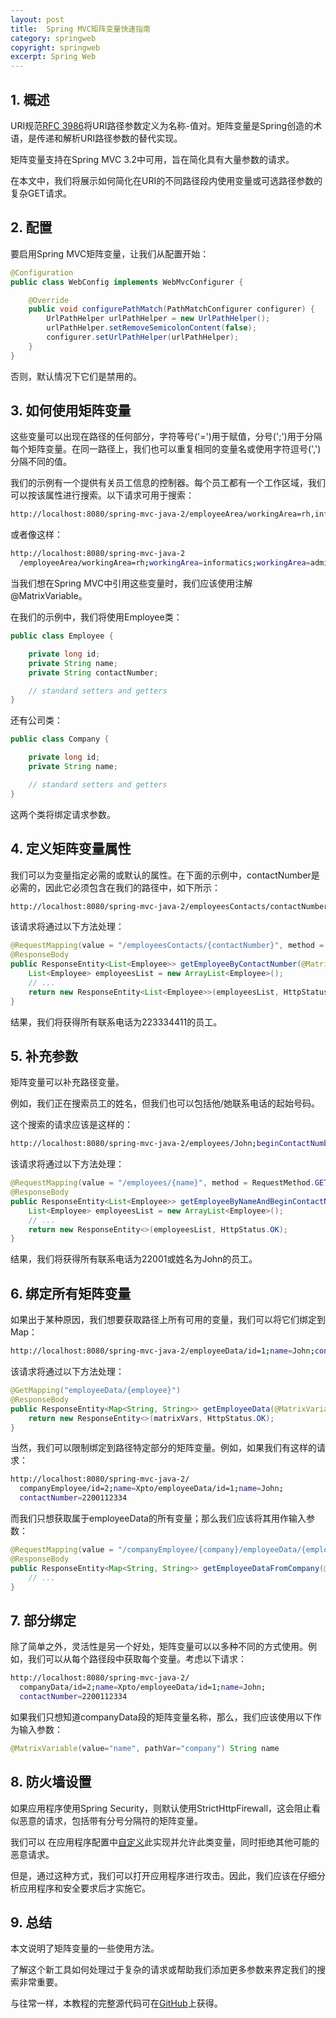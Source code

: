 ```yaml
---
layout: post
title:  Spring MVC矩阵变量快速指南
category: springweb
copyright: springweb
excerpt: Spring Web
---
```


## 1. 概述

URI规范[RFC 3986](https://tools.ietf.org/html/rfc3986#section-3.3)将URI路径参数定义为名称-值对。矩阵变量是Spring创造的术语，是传递和解析URI路径参数的替代实现。

矩阵变量支持在Spring MVC 3.2中可用，旨在简化具有大量参数的请求。

在本文中，我们将展示如何简化在URI的不同路径段内使用变量或可选路径参数的复杂GET请求。

## 2. 配置

要启用Spring MVC矩阵变量，让我们从配置开始：

```java
@Configuration
public class WebConfig implements WebMvcConfigurer {

    @Override
    public void configurePathMatch(PathMatchConfigurer configurer) {
        UrlPathHelper urlPathHelper = new UrlPathHelper();
        urlPathHelper.setRemoveSemicolonContent(false);
        configurer.setUrlPathHelper(urlPathHelper);
    }
}
```

否则，默认情况下它们是禁用的。

## 3. 如何使用矩阵变量

这些变量可以出现在路径的任何部分，字符等号('=')用于赋值，分号(';')用于分隔每个矩阵变量。在同一路径上，我们也可以重复相同的变量名或使用字符逗号(',')分隔不同的值。

我们的示例有一个提供有关员工信息的控制器。每个员工都有一个工作区域，我们可以按该属性进行搜索。以下请求可用于搜索：

```bash
http://localhost:8080/spring-mvc-java-2/employeeArea/workingArea=rh,informatics,admin
```

或者像这样：

```bash
http://localhost:8080/spring-mvc-java-2
  /employeeArea/workingArea=rh;workingArea=informatics;workingArea=admin
```

当我们想在Spring MVC中引用这些变量时，我们应该使用注解@MatrixVariable。

在我们的示例中，我们将使用Employee类：

```java
public class Employee {

    private long id;
    private String name;
    private String contactNumber;

    // standard setters and getters 
}
```

还有公司类：

```java
public class Company {

    private long id;
    private String name;

    // standard setters and getters
}
```

这两个类将绑定请求参数。

## 4. 定义矩阵变量属性

我们可以为变量指定必需的或默认的属性。在下面的示例中，contactNumber是必需的，因此它必须包含在我们的路径中，如下所示：

```bash
http://localhost:8080/spring-mvc-java-2/employeesContacts/contactNumber=223334411
```

该请求将通过以下方法处理：

```java
@RequestMapping(value = "/employeesContacts/{contactNumber}", method = RequestMethod.GET)
@ResponseBody
public ResponseEntity<List<Employee>> getEmployeeByContactNumber(@MatrixVariable(required = true) String contactNumber) {
    List<Employee> employeesList = new ArrayList<Employee>();
    // ...
    return new ResponseEntity<List<Employee>>(employeesList, HttpStatus.OK);
}
```

结果，我们将获得所有联系电话为223334411的员工。

## 5. 补充参数

矩阵变量可以补充路径变量。

例如，我们正在搜索员工的姓名，但我们也可以包括他/她联系电话的起始号码。

这个搜索的请求应该是这样的：

```bash
http://localhost:8080/spring-mvc-java-2/employees/John;beginContactNumber=22001
```

该请求将通过以下方法处理：

```java
@RequestMapping(value = "/employees/{name}", method = RequestMethod.GET)
@ResponseBody
public ResponseEntity<List<Employee>> getEmployeeByNameAndBeginContactNumber(@PathVariable String name, @MatrixVariable String beginContactNumber) {
    List<Employee> employeesList = new ArrayList<Employee>();
    // ...
    return new ResponseEntity<>(employeesList, HttpStatus.OK);
}
```

结果，我们将获得所有联系电话为22001或姓名为John的员工。

## 6. 绑定所有矩阵变量

如果出于某种原因，我们想要获取路径上所有可用的变量，我们可以将它们绑定到Map：

```bash
http://localhost:8080/spring-mvc-java-2/employeeData/id=1;name=John;contactNumber=2200112334
```

该请求将通过以下方法处理：

```java
@GetMapping("employeeData/{employee}")
@ResponseBody
public ResponseEntity<Map<String, String>> getEmployeeData(@MatrixVariable Map<String, String> matrixVars) {
    return new ResponseEntity<>(matrixVars, HttpStatus.OK);
}
```

当然，我们可以限制绑定到路径特定部分的矩阵变量。例如，如果我们有这样的请求：

```bash
http://localhost:8080/spring-mvc-java-2/
  companyEmployee/id=2;name=Xpto/employeeData/id=1;name=John;
  contactNumber=2200112334
```

而我们只想获取属于employeeData的所有变量；那么我们应该将其用作输入参数：

```java
@RequestMapping(value = "/companyEmployee/{company}/employeeData/{employee}", method = RequestMethod.GET)
@ResponseBody
public ResponseEntity<Map<String, String>> getEmployeeDataFromCompany(@MatrixVariable(pathVar = "employee") Map<String, String> matrixVars) {
    // ...
}
```

## 7. 部分绑定

除了简单之外，灵活性是另一个好处，矩阵变量可以以多种不同的方式使用。例如，我们可以从每个路径段中获取每个变量。考虑以下请求：

```bash
http://localhost:8080/spring-mvc-java-2/
  companyData/id=2;name=Xpto/employeeData/id=1;name=John;
  contactNumber=2200112334
```

如果我们只想知道companyData段的矩阵变量名称，那么，我们应该使用以下作为输入参数：

```java
@MatrixVariable(value="name", pathVar="company") String name
```

## 8. 防火墙设置

如果应用程序使用Spring Security，则默认使用StrictHttpFirewall，这会阻止看似恶意的请求，包括带有分号分隔符的矩阵变量。

我们可以 在应用程序配置中[自定义](https://www.baeldung.com/spring-security-request-rejected-exception#2-stricthttpfirewall)此实现并允许此类变量，同时拒绝其他可能的恶意请求。

但是，通过这种方式，我们可以打开应用程序进行攻击。因此，我们应该在仔细分析应用程序和安全要求后才实施它。

## 9. 总结

本文说明了矩阵变量的一些使用方法。

了解这个新工具如何处理过于复杂的请求或帮助我们添加更多参数来界定我们的搜索非常重要。

与往常一样，本教程的完整源代码可在[GitHub](https://github.com/tuyucheng7/taketoday-tutorial4j/tree/master/spring-web-modules)上获得。